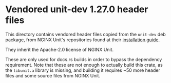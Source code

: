 # Vendored unit-dev 1.27.0 header files

This directory contains vendored header files copied from the `unit-dev` deb
package, from NGINX Unit's repositories found at their [installation guide].

[installation guide]: https://unit.nginx.org/installation/

They inherit the Apache-2.0 license of NGINX Unit.

These are only used for docs.rs builds in order to bypass the dependency
requirement. Note that these are not enough to actually build this crate, as
the `libunit.a` library is missing, and building it requires ~50 more header
files and some source files from NGINX Unit.
